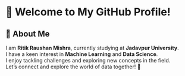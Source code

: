 <h1>👋 Welcome to My GitHub Profile!</h1>

<h2>🌱 About Me</h2>

<p>
  I am <strong>Ritik Raushan Mishra</strong>, currently studying at <strong>Jadavpur University</strong>.<br>
  I have a keen interest in <strong>Machine Learning</strong> and <strong>Data Science</strong>.<br>
  I enjoy tackling challenges and exploring new concepts in the field.<br>
  Let’s connect and explore the world of data together! 🤝
</p>

